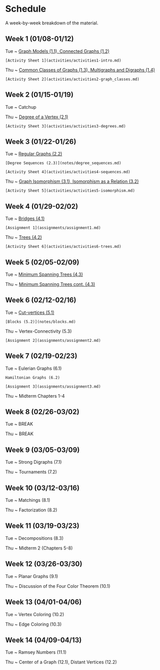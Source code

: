 # Schedule

A week-by-week breakdown of the material.

## Week  1 (01/08-01/12)

Tue
  ~ [Graph Models (1.1), Connected Graphs (1.2)](notes/intro.md)

    [Activity Sheet 1](activities/activities1-intro.md)


Thu
  ~ [Common Classes of Graphs (1.3), Multigraphs and Digraphs (1.4)](notes/graph_classes.md)

    [Activity Sheet 2](activities/activities2-graph_classes.md)

## Week  2 (01/15-01/19)

Tue
  ~ Catchup

Thu
  ~ [Degree of a Vertex (2.1)](notes/degrees.md)

    [Activity Sheet 3](activities/activities3-degrees.md)

## Week  3 (01/22-01/26)

Tue
  ~ [Regular Graphs (2.2)](notes/degrees.md)

    [Degree Sequences (2.3)](notes/degree_sequences.md)

    [Activity Sheet 4](activities/activities4-sequences.md)

Thu
  ~ [Graph Isomorphism (3.1), Isomorphism as a Relation (3.2)](notes/graph_isomorphism.md)

    [Activity Sheet 5](activities/activities5-isomorphism.md)

## Week  4 (01/29-02/02)

Tue
  ~ [Bridges (4.1)](notes/bridges.md)

    [Assignment 1](assignments/assignment1.md)


Thu
  ~ [Trees (4.2)](notes/trees.md)

    [Activity Sheet 6](activities/activities6-trees.md)

## Week  5 (02/05-02/09)

Tue
  ~ [Minimum Spanning Trees (4.3)](notes/minimum_spanning_trees.md)

Thu
  ~ [Minimum Spanning Trees cont. (4.3)](notes/minimum_spanning_trees.md)

## Week  6 (02/12-02/16)

Tue
  ~ [Cut-vertices (5.1)](notes/cut_vertices.md)

    [Blocks (5.2)](notes/blocks.md)

Thu
  ~ Vertex-Connectivity (5.3)

    [Assignment 2](assignments/assignment2.md)

## Week  7 (02/19-02/23)

Tue
  ~ Eulerian Graphs (6.1)

    Hamiltonian Graphs (6.2)

    [Assignment 3](assignments/assignment3.md)

Thu
  ~ Midterm Chapters 1-4

## Week  8 (02/26-03/02)

Tue
  ~ BREAK

Thu
  ~ BREAK

## Week  9 (03/05-03/09)

Tue
  ~ Strong Digraphs (7.1)

Thu
  ~ Tournaments (7.2)

## Week  10 (03/12-03/16)

Tue
  ~ Matchings (8.1)

Thu
  ~ Factorization (8.2)

## Week  11 (03/19-03/23)

Tue
  ~ Decompositions (8.3)

Thu
  ~ Midterm 2 (Chapters 5-8)

## Week  12 (03/26-03/30)

Tue
  ~ Planar Graphs (9.1)

Thu
  ~ Discussion of the Four Color Theorem (10.1)

## Week  13 (04/01-04/06)

Tue
  ~ Vertex Coloring (10.2)

Thu
  ~ Edge Coloring (10.3)

## Week  14 (04/09-04/13)

Tue
  ~ Ramsey Numbers (11.1)

Thu
  ~ Center of a Graph (12.1), Distant Vertices (12.2)
